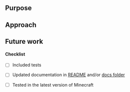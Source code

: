 ## Purpose


## Approach


## Future work


#### Checklist
- [ ] Included tests
- [ ] Updated documentation in [README](https://github.com/osfanbuff63/muffinhunt-datapack/blob/master/README.md) and/or [docs folder](/docs)
- [ ] Tested in the latest version of Minecraft


